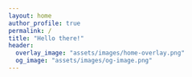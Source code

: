 ```yaml
---
layout: home
author_profile: true
permalink: /
title: "Hello there!"
header:
  overlay_image: "assets/images/home-overlay.png"
  og_image: "assets/images/og-image.png"
---
```

